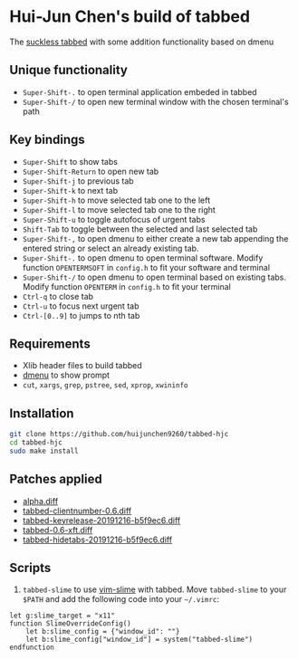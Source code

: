# Hui-Jun Chen's build of tabbed

The [suckless tabbed](https://tools.suckless.org/tabbed/) with some addition functionality based on dmenu

## Unique functionality

- `Super-Shift-.` to open terminal application embeded in tabbed
- `Super-Shift-/` to open new terminal window with the chosen terminal's path

## Key bindings

- `Super-Shift` to show tabs
- `Super-Shift-Return` to open new tab
- `Super-Shift-j` to previous tab
- `Super-Shift-k` to next tab
- `Super-Shift-h` to move selected tab one to the left
- `Super-Shift-l` to move selected tab one to the right
- `Super-Shift-u` to toggle autofocus of urgent tabs
- `Shift-Tab` to toggle between the selected and last selected tab
- `Super-Shift-,` to open dmenu to either create a new tab appending the entered string or select an already existing tab.
- `Super-Shift-.` to open dmenu to open terminal software. Modify function `OPENTERMSOFT` in `config.h` to fit your software and terminal
- `Super-Shift-/` to open dmenu to open terminal based on existing tabs. Modify function `OPENTERM` in `config.h` to fit your terminal
- `Ctrl-q` to close tab
- `Ctrl-u` to focus next urgent tab
- `Ctrl-[0..9]` to jumps to nth tab

## Requirements

- Xlib header files to build tabbed
- [dmenu](https://tools.suckless.org/dmenu/) to show prompt
- `cut`, `xargs`, `grep`, `pstree`, `sed`, `xprop`, `xwininfo`

## Installation

```sh
git clone https://github.com/huijunchen9260/tabbed-hjc
cd tabbed-hjc
sudo make install
```

## Patches applied

- [alpha.diff](https://tools.suckless.org/tabbed/patches/alpha/)
- [tabbed-clientnumber-0.6.diff](https://tools.suckless.org/tabbed/patches/clientnumber/)
- [tabbed-keyrelease-20191216-b5f9ec6.diff](https://tools.suckless.org/tabbed/patches/keyrelease/)
- [tabbed-0.6-xft.diff](https://tools.suckless.org/tabbed/patches/xft/)
- [tabbed-hidetabs-20191216-b5f9ec6.diff](https://tools.suckless.org/tabbed/patches/hidetabs/)

## Scripts

1. `tabbed-slime` to use [vim-slime](https://github.com/jpalardy/vim-slime) with tabbed.
Move `tabbed-slime` to your `$PATH` and add the following code into your `~/.vimrc`:

```vimL
let g:slime_target = "x11"
function SlimeOverrideConfig()
    let b:slime_config = {"window_id": ""}
    let b:slime_config["window_id"] = system("tabbed-slime")
endfunction
```


